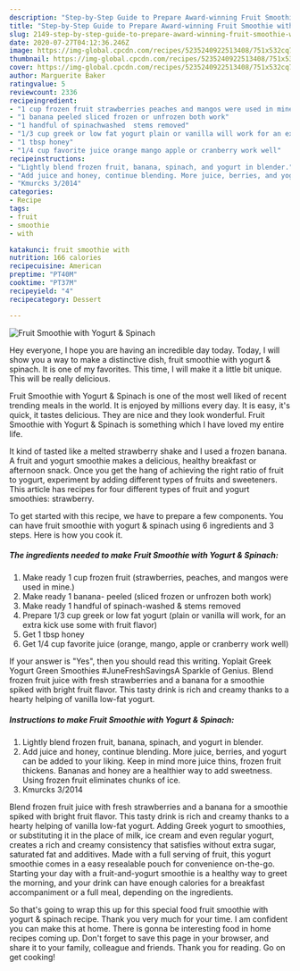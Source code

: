 ```yaml
---
description: "Step-by-Step Guide to Prepare Award-winning Fruit Smoothie with Yogurt &amp;amp; Spinach"
title: "Step-by-Step Guide to Prepare Award-winning Fruit Smoothie with Yogurt &amp;amp; Spinach"
slug: 2149-step-by-step-guide-to-prepare-award-winning-fruit-smoothie-with-yogurt-and-amp-spinach
date: 2020-07-27T04:12:36.246Z
image: https://img-global.cpcdn.com/recipes/5235240922513408/751x532cq70/fruit-smoothie-with-yogurt-spinach-recipe-main-photo.jpg
thumbnail: https://img-global.cpcdn.com/recipes/5235240922513408/751x532cq70/fruit-smoothie-with-yogurt-spinach-recipe-main-photo.jpg
cover: https://img-global.cpcdn.com/recipes/5235240922513408/751x532cq70/fruit-smoothie-with-yogurt-spinach-recipe-main-photo.jpg
author: Marguerite Baker
ratingvalue: 5
reviewcount: 2336
recipeingredient:
- "1 cup frozen fruit strawberries peaches and mangos were used in mine"
- "1 banana peeled sliced frozen or unfrozen both work"
- "1 handful of spinachwashed  stems removed"
- "1/3 cup greek or low fat yogurt plain or vanilla will work for an extra kick use some with fruit flavor"
- "1 tbsp honey"
- "1/4 cup favorite juice orange mango apple or cranberry work well"
recipeinstructions:
- "Lightly blend frozen fruit, banana, spinach, and yogurt in blender."
- "Add juice and honey, continue blending. More juice, berries, and yogurt can be added to your liking. Keep in mind more juice thins, frozen fruit thickens. Bananas and honey are a healthier way to add sweetness. Using frozen fruit eliminates chunks of ice."
- "Kmurcks 3/2014"
categories:
- Recipe
tags:
- fruit
- smoothie
- with

katakunci: fruit smoothie with 
nutrition: 166 calories
recipecuisine: American
preptime: "PT40M"
cooktime: "PT37M"
recipeyield: "4"
recipecategory: Dessert

---
```



![Fruit Smoothie with Yogurt &amp; Spinach](https://img-global.cpcdn.com/recipes/5235240922513408/751x532cq70/fruit-smoothie-with-yogurt-spinach-recipe-main-photo.jpg)

Hey everyone, I hope you are having an incredible day today. Today, I will show you a way to make a distinctive dish, fruit smoothie with yogurt &amp; spinach. It is one of my favorites. This time, I will make it a little bit unique. This will be really delicious.

Fruit Smoothie with Yogurt &amp; Spinach is one of the most well liked of recent trending meals in the world. It is enjoyed by millions every day. It is easy, it's quick, it tastes delicious. They are nice and they look wonderful. Fruit Smoothie with Yogurt &amp; Spinach is something which I have loved my entire life.

It kind of tasted like a melted strawberry shake and I used a frozen banana. A fruit and yogurt smoothie makes a delicious, healthy breakfast or afternoon snack. Once you get the hang of achieving the right ratio of fruit to yogurt, experiment by adding different types of fruits and sweeteners. This article has recipes for four different types of fruit and yogurt smoothies: strawberry.


To get started with this recipe, we have to prepare a few components. You can have fruit smoothie with yogurt &amp; spinach using 6 ingredients and 3 steps. Here is how you cook it.

<!--inarticleads1-->

##### The ingredients needed to make Fruit Smoothie with Yogurt &amp; Spinach:

1. Make ready 1 cup frozen fruit (strawberries, peaches, and mangos were used in mine.)
1. Make ready 1 banana- peeled (sliced frozen or unfrozen both work)
1. Make ready 1 handful of spinach-washed &amp; stems removed
1. Prepare 1/3 cup greek or low fat yogurt (plain or vanilla will work, for an extra kick use some with fruit flavor)
1. Get 1 tbsp honey
1. Get 1/4 cup favorite juice (orange, mango, apple or cranberry work well)


If your answer is &#34;Yes&#34;, then you should read this writing. Yoplait Greek Yogurt Green Smoothies #JuneFreshSavingsA Sparkle of Genius. Blend frozen fruit juice with fresh strawberries and a banana for a smoothie spiked with bright fruit flavor. This tasty drink is rich and creamy thanks to a hearty helping of vanilla low-fat yogurt. 

<!--inarticleads2-->

##### Instructions to make Fruit Smoothie with Yogurt &amp; Spinach:

1. Lightly blend frozen fruit, banana, spinach, and yogurt in blender.
1. Add juice and honey, continue blending. More juice, berries, and yogurt can be added to your liking. Keep in mind more juice thins, frozen fruit thickens. Bananas and honey are a healthier way to add sweetness. Using frozen fruit eliminates chunks of ice.
1. Kmurcks 3/2014


Blend frozen fruit juice with fresh strawberries and a banana for a smoothie spiked with bright fruit flavor. This tasty drink is rich and creamy thanks to a hearty helping of vanilla low-fat yogurt. Adding Greek yogurt to smoothies, or substituting it in the place of milk, ice cream and even regular yogurt, creates a rich and creamy consistency that satisfies without extra sugar, saturated fat and additives. Made with a full serving of fruit, this yogurt smoothie comes in a easy resealable pouch for convenience on-the-go. Starting your day with a fruit-and-yogurt smoothie is a healthy way to greet the morning, and your drink can have enough calories for a breakfast accompaniment or a full meal, depending on the ingredients. 

So that's going to wrap this up for this special food fruit smoothie with yogurt &amp; spinach recipe. Thank you very much for your time. I am confident you can make this at home. There is gonna be interesting food in home recipes coming up. Don't forget to save this page in your browser, and share it to your family, colleague and friends. Thank you for reading. Go on get cooking!
